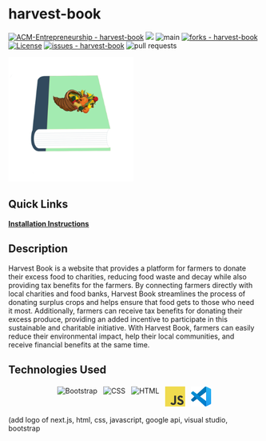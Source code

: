 # harvest-book
[![ACM-Entrepreneurship - harvest-book](https://img.shields.io/static/v1?label=ACM-Entrepreneurship&message=harvest-book-02&color=blue&logo=github)](https://github.com/ACM-Entrepreneurship/harvest-book-02 "Go to GitHub repo")
<a href="https://github.com/ACM-Entrepreneurship/harvest-book-02/graphs/contributors" alt="Contributors">
        <img src="https://img.shields.io/github/contributors/ACM-Entrepreneurship/harvest-book-02" /></a>
![main](https://img.shields.io/github/last-commit/ACM-Entrepreneurship/harvest-book-02/main)
[![forks - harvest-book](https://img.shields.io/github/forks/ACM-Entrepreneurship/harvest-book-02?style=social)](https://github.com/ACM-Entrepreneurship/harvest-book-02)
[![License](https://img.shields.io/badge/License-MIT-blue)](#license)
[![issues - harvest-book](https://img.shields.io/github/issues/ACM-Entrepreneurship/harvest-book-02)](https://github.com/ACM-Entrepreneurship/harvest-book-02/issues)
![pull requests](https://img.shields.io/github/issues-pr/ACM-Entrepreneurship/harvest-book-02)
<p>
  <img src="harvest-book/public/images/harvest_book_logo.png" height="250">
 </p>
 
 ## Quick Links
[__Installation Instructions__](harvest-book/README.md)

## Description
Harvest Book is a website that provides a platform for farmers to donate their excess food to charities, reducing food waste and decay while also providing tax benefits for the farmers. By connecting farmers directly with local charities and food banks, Harvest Book streamlines the process of donating surplus crops and helps ensure that food gets to those who need it most. Additionally, farmers can receive tax benefits for donating their excess produce, providing an added incentive to participate in this sustainable and charitable initiative. With Harvest Book, farmers can easily reduce their environmental impact, help their local communities, and receive financial benefits at the same time.

## Technologies Used
<p align="center">
<img src="https://github.com/bablubambal/All_logo_and_pictures/blob/main/frameworks/boostrap.svg" alt="Bootstrap" height="40" style="vertical-align:top; margin:4px">
<img src="https://raw.githubusercontent.com/bablubambal/All_logo_and_pictures/1ac69ce5fbc389725f16f989fa53c62d6e1b4883/social%20icons/css3.svg" alt="CSS" height="40" style="vertical-align:top; margin:4px">
<img src="https://raw.githubusercontent.com/bablubambal/All_logo_and_pictures/1ac69ce5fbc389725f16f989fa53c62d6e1b4883/social%20icons/html5.svg" alt="HTML" height="40" style="vertical-align:top; margin:4px">
<img src="https://raw.githubusercontent.com/github/explore/80688e429a7d4ef2fca1e82350fe8e3517d3494d/topics/javascript/javascript.png" alt="Javascript" height="40" style="vertical-align:top; margin:4px">
<img src="https://raw.githubusercontent.com/github/explore/80688e429a7d4ef2fca1e82350fe8e3517d3494d/topics/visual-studio-code/visual-studio-code.png" alt="VS Code" height="40" style="vertical-align:top; margin:4px">

</p>
(add logo of next.js, html, css, javascript, google api, visual studio, bootstrap

